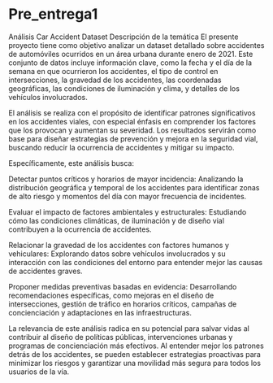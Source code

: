 # Pre_entrega1
Análisis Car Accident Dataset
Descripción de la temática
El presente proyecto tiene como objetivo analizar un dataset detallado sobre accidentes de automóviles ocurridos en un área urbana durante enero de 2021. Este conjunto de datos incluye información clave, como la fecha y el día de la semana en que ocurrieron los accidentes, el tipo de control en intersecciones, la gravedad de los accidentes, las coordenadas geográficas, las condiciones de iluminación y clima, y detalles de los vehículos involucrados.

El análisis se realiza con el propósito de identificar patrones significativos en los accidentes viales, con especial énfasis en comprender los factores que los provocan y aumentan su severidad. Los resultados servirán como base para diseñar estrategias de prevención y mejora en la seguridad vial, buscando reducir la ocurrencia de accidentes y mitigar su impacto.

Específicamente, este análisis busca:

Detectar puntos críticos y horarios de mayor incidencia: Analizando la distribución geográfica y temporal de los accidentes para identificar zonas de alto riesgo y momentos del día con mayor frecuencia de incidentes.

Evaluar el impacto de factores ambientales y estructurales: Estudiando cómo las condiciones climáticas, de iluminación y de diseño vial contribuyen a la ocurrencia de accidentes.

Relacionar la gravedad de los accidentes con factores humanos y vehiculares: Explorando datos sobre vehículos involucrados y su interacción con las condiciones del entorno para entender mejor las causas de accidentes graves.

Proponer medidas preventivas basadas en evidencia: Desarrollando recomendaciones específicas, como mejoras en el diseño de intersecciones, gestión de tráfico en horarios críticos, campañas de concienciación y adaptaciones en las infraestructuras.

La relevancia de este análisis radica en su potencial para salvar vidas al contribuir al diseño de políticas públicas, intervenciones urbanas y programas de concienciación más efectivos. Al entender mejor los patrones detrás de los accidentes, se pueden establecer estrategias proactivas para minimizar los riesgos y garantizar una movilidad más segura para todos los usuarios de la vía.

